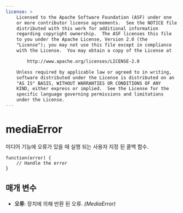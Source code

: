 ```yaml
---
license: >
    Licensed to the Apache Software Foundation (ASF) under one
    or more contributor license agreements.  See the NOTICE file
    distributed with this work for additional information
    regarding copyright ownership.  The ASF licenses this file
    to you under the Apache License, Version 2.0 (the
    "License"); you may not use this file except in compliance
    with the License.  You may obtain a copy of the License at

        http://www.apache.org/licenses/LICENSE-2.0

    Unless required by applicable law or agreed to in writing,
    software distributed under the License is distributed on an
    "AS IS" BASIS, WITHOUT WARRANTIES OR CONDITIONS OF ANY
    KIND, either express or implied.  See the License for the
    specific language governing permissions and limitations
    under the License.
---
```


# mediaError

미디어 기능에 오류가 있을 때 실행 되는 사용자 지정 된 콜백 함수.

    function(error) {
        // Handle the error
    }
    

## 매개 변수

*   **오류**: 장치에 의해 반환 된 오류. *(MediaError)*